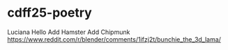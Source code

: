 # cdff25-poetry
Luciana
Hello
Add Hamster
Add Chipmunk
https://www.reddit.com/r/blender/comments/1ifzj2t/bunchie_the_3d_lama/

